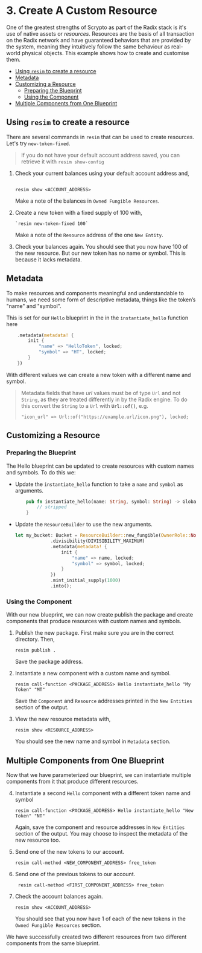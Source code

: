 # 3. Create A Custom Resource

One of the greatest strengths of Scrypto as part of the Radix stack is it's use
of native assets or _resources_. Resources are the basis of all transaction on
the Radix network and have guaranteed behaviors that are provided by the system,
meaning they intuitively follow the same behaviour as real-world physical
objects. This example shows how to create and customise them.

- [Using `resim` to create a resource](#using-resim-to-create-a-resource)
- [Metadata](#metadata)
- [Customizing a Resource](#customizing-a-resource)
  - [Preparing the Blueprint](#preparing-the-blueprint)
  - [Using the Component](#using-the-component)
- [Multiple Components from One Blueprint](#multiple-components-from-one-blueprint)

## Using `resim` to create a resource

There are several commands in `resim` that can be used to create resources.
Let's try `new-token-fixed`.

> If you do not have your default account address saved, you can retrieve it
> with `resim show-config`

1. Check your current balances using your default account address and,

   ```

   resim show <ACCOUNT_ADDRESS>

   ```

   Make a note of the balances in `Owned Fungible Resources`.

2. Create a new token with a fixed supply of 100 with,

   ```
   `resim new-token-fixed 100`

   ```

   Make a note of the `Resource` address of the one `New Entity`.

3. Check your balances again. You should see that you now have 100 of the new
   resource. But our new token has no name or symbol. This is because it lacks
   metadata.

## Metadata

To make resources and components meaningful and understandable to humans, we
need some form of descriptive metadata, things like the token’s "name" and
"symbol".

This is set for our `Hello` blueprint in the in the `instantiate_hello` function
here

```rust
    .metadata(metadata! {
        init {
            "name" => "HelloToken", locked;
            "symbol" => "HT", locked;
        }
    })
```

With different values we can create a new token with a different name and
symbol.

> Metadata fields that have _url_ values must be of type `Url` and not `String`,
> as they are treated differently in by the Radix engine. To do this convert the
> `String` to a `Url` with **`Url::of()`**, e.g.
>
> ```
> "icon_url" => Url::of("https://example.url/icon.png"), locked;
> ```

## Customizing a Resource

### Preparing the Blueprint

The Hello blueprint can be updated to create resources with custom names and
symbols. To do this we:

- Update the `instantiate_hello` function to take a `name` and `symbol` as
  arguments.

  ```rust
      pub fn instantiate_hello(name: String, symbol: String) -> Global<Hello> {
          // stripped
      }
  ```

- Update the `ResourceBuilder` to use the new arguments.

  ```rust
  let my_bucket: Bucket = ResourceBuilder::new_fungible(OwnerRole::None)
               .divisibility(DIVISIBILITY_MAXIMUM)
               .metadata(metadata! {
                   init {
                       "name" => name, locked;
                       "symbol" => symbol, locked;
                   }
               })
               .mint_initial_supply(1000)
               .into();
  ```

### Using the Component

With our new blueprint, we can now create publish the package and create
components that produce resources with custom names and symbols.

1. Publish the new package. First make sure you are in the correct directory.
   Then,

   ```
   resim publish .
   ```

   Save the package address.

2. Instantiate a new component with a custom name and symbol.

   ```
   resim call-function <PACKAGE_ADDRESS> Hello instantiate_hello "My Token" "MT"
   ```

   Save the `Component` and `Resource` addresses printed in the `New Entities`
   section of the output.

3. View the new resource metadata with,

   ```
   resim show <RESOURCE_ADDRESS>
   ```

   You should see the new name and symbol in `Metadata` section.

## Multiple Components from One Blueprint

Now that we have parameterized our blueprint, we can instantiate multiple
components from it that produce different resources.

4. Instantiate a second `Hello` component with a different token name and symbol

   ```
   resim call-function <PACKAGE_ADDRESS> Hello instantiate_hello "New Token" "NT"
   ```

   Again, save the component and resource addresses in `New Entities` section of
   the output. You may choose to inspect the metadata of the new resource too.

5. Send one of the new tokens to our account.

   ```
   resim call-method <NEW_COMPONENT_ADDRESS> free_token
   ```

6. Send one of the previous tokens to our account.

   ```
    resim call-method <FIRST_COMPONENT_ADDRESS> free_token
   ```

7. Check the account balances again.

   ```
   resim show <ACCOUNT_ADDRESS>
   ```

   You should see that you now have 1 of each of the new tokens in the
   `Owned Fungible Resources` section.

We have successfully created two different resources from two different
components from the same blueprint.
